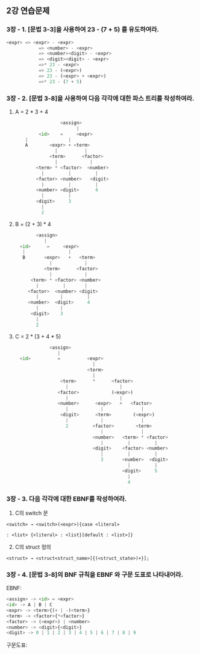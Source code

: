 ## 2강 연습문제

### 3장 - 1.  [문법 3-3]을 사용하여 23 - (7 + 5) 를 유도하여라.

```python
<expr> => <expr> - <expr>
			=> <number> - <expr>
			=> <number><digit> - <expr>
			=> <digit><digit> - <expr>
			=>* 23 - <expr>
			=> 23 - (<expr>)
			=> 23 - (<expr> + <expr>)
			=>* 23 - (7 + 5)
```

### 3장 - 2. [문법 3-8]을 사용하여 다음 각각에 대한 파스 트리를 작성하여라.

1) A = 2  * 3 + 4

```python
					<assign>
						  |
			<id>    =     <expr>
       |               |
       A        <expr> + <term> 
                  |          |
                <term>      <factor>
                  |            |
           <term> * <factor>  <number>   
             |         |         |
           <factor> <number>   <digit>
             |         |         |
           <number> <digit>      4
             |         |
           <digit>     3
             |
             2
```

 2) B = (2 + 3) * 4

```python
           <assign>
              |
     <id>      =     <expr>
      |                |
      B       <expr>   +   <term>
                |            |
              <term>      <factor>
                |            |
         <term> * <factor> <number>
           |         |       |
        <factor>  <number> <digit>
           |        |         |
        <number>  <digit>     4
           |        |
         <digit>    3
           |
           2
```

3) C = 2 * (3 + 4 * 5)

```python
                <assign>
                   |
     <id>          =          <expr>
                                |
                              <term>
                                |
                    <term>      *      <factor>
                      |                   |
                   <factor>            (<expr>)
                      |                   |
                   <number>      <expr>   +   <factor>
                      |            |              |
                    <digit>      <term>        (<expr>)
                      |            |              |
                      2         <factor>        <term>
                                   |              |
                                <number>   <term> * <factor>
                                   |         |         |
                                <digit>    <factor> <number>
                                   |         |         |
                                   3       <number>  <digit>
                                             |         |
                                           <digit>     5
                                             |
                                             4

```

### 3장 - 3. 다음 각각에 대한 EBNF를 작성하여라.

1) C의 switch 문

`<switch> → <switch>(<expr>){case <literal>` 

`: <list> {<literal> : <list}[default : <list>]}`

2) C의 struct 정의

`<struct> → <struct<struct_name>[{(<struct_state>)+}];`

### 3장 - 4. [문법 3-8]의 BNF 규칙을 EBNF 와 구문 도표로 나타내어라.

EBNF:

```python
<assign> -> <id> = <expr>
<id> -> A | B | C
<expr> -> <term>{(+ | -)<term>}
<term> -> <factor>{*<factor>}
<factor> -> (<expr>) | <number>
<number> -> <digit>{<digit>}
<digit> -> 0 | 1 | 2 | 3 | 4 | 5 | 6 | 7 | 8 | 9
```

구문도표:
